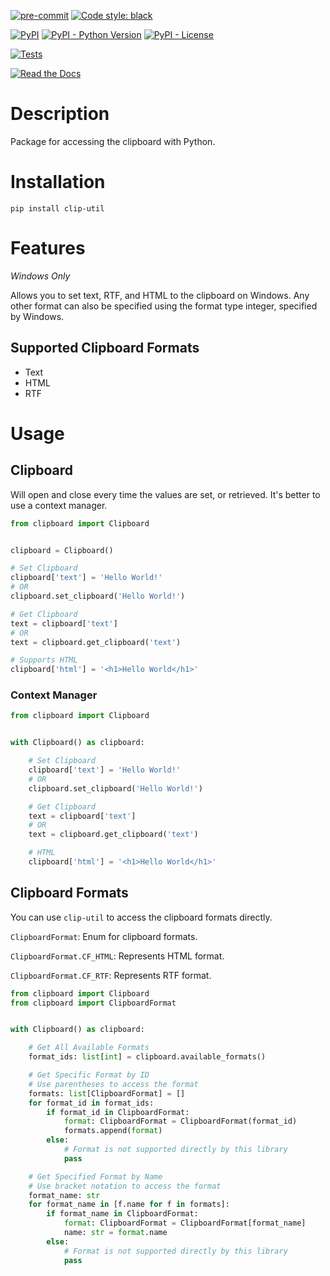 [![pre-commit](https://img.shields.io/badge/pre--commit-enabled-brightgreen?logo=pre-commit&logoColor=white)](https://github.com/pre-commit/pre-commit)
[![Code style: black](https://img.shields.io/badge/code%20style-black-000000.svg)](https://github.com/psf/black)

[![PyPI](https://img.shields.io/pypi/v/clip-util?color=darkred)](https://pypi.org/project/clip-util/)
[![PyPI - Python Version](https://img.shields.io/pypi/pyversions/clip-util?label=Python%20Version&logo=python&logoColor=yellow)](https://pypi.org/project/clip-util/)
[![PyPI - License](https://img.shields.io/pypi/l/clip-util?color=green)](https://github.com/AceofSpades5757/clip-util/blob/main/LICENSE)

[![Tests](https://github.com/AceofSpades5757/clip-util/actions/workflows/test.yml/badge.svg)](https://github.com/AceofSpades5757/clip-util/actions/workflows/test.yml)

[![Read the Docs](https://img.shields.io/readthedocs/clip-util)](https://clip-util.readthedocs.io/en/latest/)

# Description

Package for accessing the clipboard with Python.

# Installation

`pip install clip-util`

# Features

_Windows Only_

Allows you to set text, RTF, and HTML to the clipboard on Windows. Any other format can also be specified using the format type integer, specified by Windows.

## Supported Clipboard Formats

- Text
- HTML
- RTF

# Usage

## Clipboard

Will open and close every time the values are set, or retrieved. It's better to use a context manager.

```python
from clipboard import Clipboard


clipboard = Clipboard()

# Set Clipboard
clipboard['text'] = 'Hello World!'
# OR
clipboard.set_clipboard('Hello World!')

# Get Clipboard
text = clipboard['text']
# OR
text = clipboard.get_clipboard('text')

# Supports HTML
clipboard['html'] = '<h1>Hello World</h1>'
```


### Context Manager

```python
from clipboard import Clipboard


with Clipboard() as clipboard:

    # Set Clipboard
    clipboard['text'] = 'Hello World!'
    # OR
    clipboard.set_clipboard('Hello World!')

    # Get Clipboard
    text = clipboard['text']
    # OR
    text = clipboard.get_clipboard('text')

    # HTML
    clipboard['html'] = '<h1>Hello World</h1>'
```

## Clipboard Formats

You can use `clip-util` to access the clipboard formats directly.

`ClipboardFormat`: Enum for clipboard formats.

`ClipboardFormat.CF_HTML`: Represents HTML format.

`ClipboardFormat.CF_RTF`: Represents RTF format.

```python
from clipboard import Clipboard
from clipboard import ClipboardFormat


with Clipboard() as clipboard:

    # Get All Available Formats
    format_ids: list[int] = clipboard.available_formats()

    # Get Specific Format by ID
    # Use parentheses to access the format
    formats: list[ClipboardFormat] = []
    for format_id in format_ids:
        if format_id in ClipboardFormat:
            format: ClipboardFormat = ClipboardFormat(format_id)
            formats.append(format)
        else:
            # Format is not supported directly by this library
            pass

    # Get Specified Format by Name
    # Use bracket notation to access the format
    format_name: str
    for format_name in [f.name for f in formats]:
        if format_name in ClipboardFormat:
            format: ClipboardFormat = ClipboardFormat[format_name]
            name: str = format.name
        else:
            # Format is not supported directly by this library
            pass
```
